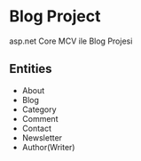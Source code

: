 
# Blog Project

asp.net Core MCV ile Blog Projesi

## Entities
- About
- Blog
- Category
- Comment
- Contact
- Newsletter
- Author(Writer)
